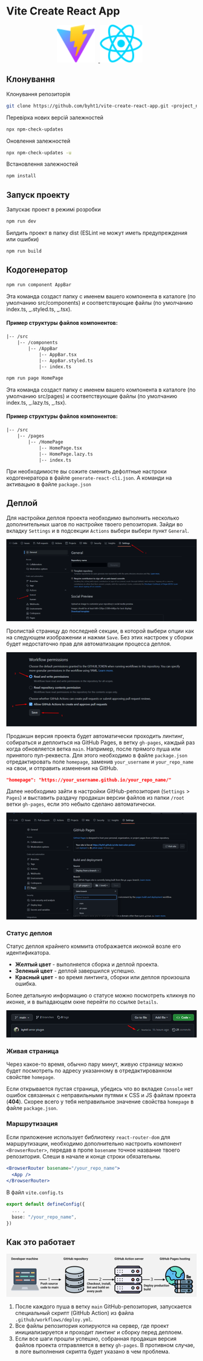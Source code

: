 # Vite Create React App

  <div align="center" >
      <a href="https://vitejs.dev/"  target="_blank" rel="noreferrer">
          <img  alt="firebase" height="100px" style="padding-right:10px;" src="./assets/vite.svg"/>
      </a>
      <a href="https://firebase.google.com/" target="_blank" rel="noreferrer">
          <img  alt="firebase" height="100px" style="padding-right:10px;" src="./assets/react.svg"/>
      </a>
  </div>

## Клонування

Клонування репозиторія

```bash
git clone https://github.com/byht1/vite-create-react-app.git <project_name>
```

Перевірка нових версій залежностей

```bash
npx npm-check-updates
```

Оновлення залежностей

```bash
npx npm-check-updates -u
```

Встановлення залежностей

```bash
npm install
```

## Запуск проекту

Запускає проект в режимі розробки

```bash
npm run dev
```

Билдить проект в папку dist (ESLint не можут иметь предупреждения или ошибки)

```bash
npm run build
```

## Кодогенератор

```bash
npm run component AppBar
```

Эта команда создаст папку с именем вашего компонента в каталоге (по умолчанию src/components) и
соответствующие файлы (по умолчанию index.ts, _.styled.ts, _.tsx).

#### Пример структуры файлов компонентов:

```
|-- /src
    |-- /components
        |-- /AppBar
            |-- AppBar.tsx
            |-- AppBar.styled.ts
            |-- index.ts
```

```bash
npm run page HomePage
```

Эта команда создаст папку с именем вашего компонента в каталоге (по умолчанию src/pages) и
соответствующие файлы (по умолчанию index.ts, _.lazy.ts, _.tsx).

#### Пример структуры файлов компонентов:

```
|-- /src
    |-- /pages
        |-- /HomePage
            |-- HomePage.tsx
            |-- HomePage.lazy.ts
            |-- index.ts
```

При необходимосте вы сожите сменить дефолтные настроки кодогенератора в файле
`generate-react-cli.json`. А команди на активацыю в файле `package.json`

## Деплой

Для настройки деплоя проекта необходимо выполнить несколько дополнительных шагов по настройке твоего
репозитория. Зайди во вкладку `Settings` и в подсекции `Actions` выбери выбери пункт `General`.

![GitHub actions settings](./assets/actions-config-step-1.png)

Пролистай страницу до последней секции, в которой выбери опции как на следующем изображении и нажми
`Save`. Без этих настроек у сборки будет недостаточно прав для автоматизации процесса деплоя.

![GitHub actions settings](./assets/actions-config-step-2.png)

Продакшн версия проекта будет автоматически проходить линтинг, собираться и деплоиться на GitHub
Pages, в ветку `gh-pages`, каждый раз когда обновляется ветка `main`. Например, после прямого пуша
или принятого пул-реквеста. Для этого необходимо в файле `package.json` отредактировать поле
`homepage`, заменив `your_username` и `your_repo_name` на свои, и отправить изменения на GitHub.

```json
"homepage": "https://your_username.github.io/your_repo_name/"
```

Далее необходимо зайти в настройки GitHub-репозитория (`Settings` > `Pages`) и выставить раздачу
продакшн версии файлов из папки `/root` ветки `gh-pages`, если это небыло сделано автоматически.

![GitHub Pages settings](./assets/repo-settings.png)

### Статус деплоя

Статус деплоя крайнего коммита отображается иконкой возле его идентификатора.

- **Желтый цвет** - выполняется сборка и деплой проекта.
- **Зеленый цвет** - деплой завершился успешно.
- **Красный цвет** - во время линтинга, сборки или деплоя произошла ошибка.

Более детальную информацию о статусе можно посмотреть кликнув по иконке, и в выпадающем окне перейти
по ссылке `Details`.

![Deployment status](./assets/status.png)

### Живая страница

Через какое-то время, обычно пару минут, живую страницу можно будет посмотреть по адресу указанному
в отредактированном свойстве `homepage`.

Если открывается пустая страница, убедись что во вкладке `Console` нет ошибок связанных с
неправильными путями к CSS и JS файлам проекта (**404**). Скорее всего у тебя неправильное значение
свойства `homepage` в файле `package.json`.

### Маршрутизация

Если приложение использует библиотеку `react-router-dom` для маршрутизации, необходимо дополнительно
настроить компонент `<BrowserRouter>`, передав в пропе `basename` точное название твоего
репозитория. Слеши в начале и конце строки обязательны.

```jsx
<BrowserRouter basename="/your_repo_name">
  <App />
</BrowserRouter>
```

В файл `vite.config.ts`

```ts
export default defineConfig({
  ... ,
  base: "/your_repo_name",
})
```

## Как это работает

![How it works](./assets/how-it-works.png)

1. После каждого пуша в ветку `main` GitHub-репозитория, запускается специальный скрипт (GitHub
   Action) из файла `.github/workflows/deploy.yml`.
2. Все файлы репозитория копируются на сервер, где проект инициализируется и проходит линтинг и
   сборку перед деплоем.
3. Если все шаги прошли успешно, собранная продакшн версия файлов проекта отправляется в ветку
   `gh-pages`. В противном случае, в логе выполнения скрипта будет указано в чем проблема.
